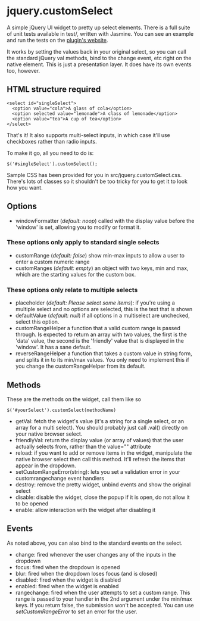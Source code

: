 # jquery.customSelect

A simple jQuery UI widget to pretty up select elements. There is a full suite of unit tests available in test/, written with Jasmine. You can see an example and run the tests on the [plugin's website](http://rixth.github.com/customSelect/).

It works by setting the values back in your original select, so you can call the standard jQuery val methods, bind to the change event, etc right on the native element. This is just a presentation layer. It does have its own events too, however.

## HTML structure required

    <select id="singleSelect">
      <option value="cola">A glass of cola</option>
      <option selected value="lemonade">A class of lemonade</option>
      <option value="tea">A cup of tea</option>
    </select>
    
That's it! It also supports multi-select inputs, in which case it'll use checkboxes rather than radio inputs.

To make it go, all you need to do is:

    $('#singleSelect').customSelect();
    
Sample CSS has been provided for you in src/jquery.customSelect.css. There's lots of classes so it shouldn't be too tricky for you to get it to look how you want.

## Options

* windowFormatter (*default: noop*) called with the display value before the 'window'  is set, allowing you to modify or format it.

### These options only apply to standard single selects

* customRange (*default: false*) show min-max inputs to allow a user to enter a custom numeric range
* customRanges (*default: empty*) an object with two keys, min and max, which are the starting values for the custom box.

### These options only relate to multiple selects

* placeholder (*default: Please select some items*): if you're using a multiple select and no options are selected, this is the text that is shown
* defaultValue (*default: null*) if all options in a multiselect are unchecked, select this option.
* customRangeHelper a function that a valid custom range is passed through. Is expected to return an array with two values, the first is the 'data' value, the second is the 'friendly' value that is displayed in the 'window'. It has a sane default.
* reverseRangeHelper a function that takes a custom value in string form, and splits it in to its min/max values. You only need to implement this if you change the customRangeHelper from its default.

## Methods

These are the methods on the widget, call them like so

    $('#yourSelect').customSelect(methodName)

* getVal: fetch the widget's value (it's a string for a single select, or an array for a multi select). You should probably just call .val() directly on your native browser select.
* friendlyVal: return the display value (or array of values) that the user actually selects from, rather than the value="" attribute
* reload: if you want to add or remove items in the widget, manipulate the native browser select then call this method. It'll refresh the items that appear in the dropdown.
* setCustomRangeError(string): lets you set a validation error in your customrangechange event handlers
* destroy: remove the pretty widget, unbind events and show the original select
* disable: disable the widget, close the popup if it is open, do not allow it to be opened
* enable: allow interaction with the widget after disabling it

## Events

As noted above, you can also bind to the standard events on the select.

* change: fired whenever the user changes any of the inputs in the dropdown
* focus: fired when the dropdown is opened
* blur: fired when the dropdown loses focus (and is closed)
* disabled: fired when the widget is disabled
* enabled: fired when the widget is enabled
* rangechange: fired when the user attempts to set a custom range. This range is passed to your handler in the 2nd argument under the min/max keys. If you return false, the submission won't be accepted. You can use *setCustomRangeError* to set an error for the user.